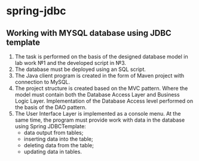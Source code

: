 # spring-jdbc

## Working with MYSQL database using JDBC template

1. The task is performed on the basis of the designed database model in lab work №1 and the developed script in №3.
2. The database must be deployed using an SQL script.
3. The Java client program is created in the form of Maven
   project with connection to MySQL.
4. The project structure is created based on the MVC pattern. Where
   the model must contain both the Database Access Layer and
   Business Logic Layer. Implementation of the Database Access level
   performed on the basis of the DAO pattern.
5. The User Interface Layer is implemented as a console
   menu. At the same time, the program must provide work with
   data in the database using Spring JDBCTemplate:
   - data output from tables;
   - inserting data into the table;
   - deleting data from the table;
   - updating data in tables.

